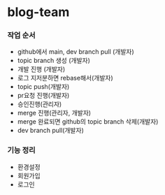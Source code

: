 # blog-team 

### 작업 순서 
- github에서 main, dev branch pull (개발자)
- topic branch 생성 (개발자)
- 개발 진행 (개발자)
- 로그 지저분하면 rebase해서(개발자)
- topic push(개발자)
- pr요청 진행(개발자)
- 승인진행(관리자)
- merge 진행(관리자, 개발자)
- merge 완료되면 github의 topic branch 삭제(개발자) 
- dev branch pull(개발자)


### 기능 정리 
- 환경설정
- 회원가입
- 로그인
